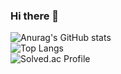 ### Hi there 👋

<!--
**eunseo0104/eunseo0104** is a ✨ _special_ ✨ repository because its `README.md` (this file) appears on your GitHub profile.

Here are some ideas to get you started:

- 🔭 I’m currently working on ...
- 🌱 I’m currently learning ...
- 👯 I’m looking to collaborate on ...
- 🤔 I’m looking for help with ...
- 💬 Ask me about ...
- 📫 How to reach me: ...
- 😄 Pronouns: ...
- ⚡ Fun fact: ...
-->


![Anurag's GitHub stats](https://github-readme-stats.vercel.app/api?username=eunseo0104&show_icons=true&theme=radical)<br>
![Top Langs](https://github-readme-stats.vercel.app/api/top-langs/?username=eunseo0104&layout=compact&theme=onedark)<br>
![Solved.ac Profile](http://mazassumnida.wtf/api/v2/generate_badge?boj=dyuren)
